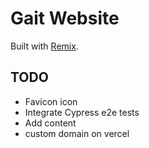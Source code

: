 # Gait Website

Built with [Remix](https://remix.run).

## TODO 
- Favicon icon
- Integrate Cypress e2e tests
- Add content
- custom domain on vercel